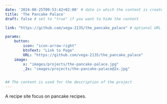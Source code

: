 ```yaml
---
date: '2024-08-25T09:53:42+02:00' # date in which the content is created - defaults to "today"
title: 'The Pancake Palace'
draft: false # set to "true" if you want to hide the content 

link: "https://github.com/vega-2135/the_pancake_palace" # optional URL to link the logo to

params:
    button:
        icon: "icon-arrow-right"
        btnText: "Link to Page"
        URL: "https://github.com/vega-2135/the_pancake_palace"
    image:  
        x: "images/projects/the-pancake-palace.jpg"
        _2x: "images/projects/the-pancake-palace@2x.jpg"
    

## The content is used for the description of the project
---
```


A recipe site focus on pancake recipes.